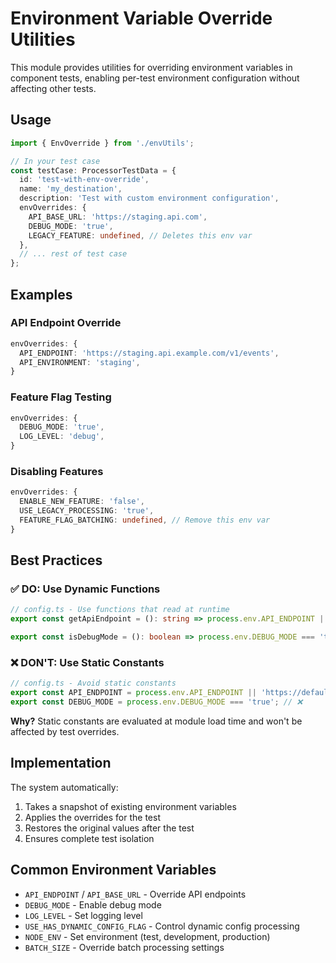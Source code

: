# Environment Variable Override Utilities

This module provides utilities for overriding environment variables in component tests, enabling per-test environment configuration without affecting other tests.

## Usage

```typescript
import { EnvOverride } from './envUtils';

// In your test case
const testCase: ProcessorTestData = {
  id: 'test-with-env-override',
  name: 'my_destination',
  description: 'Test with custom environment configuration',
  envOverrides: {
    API_BASE_URL: 'https://staging.api.com',
    DEBUG_MODE: 'true',
    LEGACY_FEATURE: undefined, // Deletes this env var
  },
  // ... rest of test case
};
```

## Examples

### API Endpoint Override

```typescript
envOverrides: {
  API_ENDPOINT: 'https://staging.api.example.com/v1/events',
  API_ENVIRONMENT: 'staging',
}
```

### Feature Flag Testing

```typescript
envOverrides: {
  DEBUG_MODE: 'true',
  LOG_LEVEL: 'debug',
}
```

### Disabling Features

```typescript
envOverrides: {
  ENABLE_NEW_FEATURE: 'false',
  USE_LEGACY_PROCESSING: 'true',
  FEATURE_FLAG_BATCHING: undefined, // Remove this env var
}
```

## Best Practices

### ✅ DO: Use Dynamic Functions

```typescript
// config.ts - Use functions that read at runtime
export const getApiEndpoint = (): string => process.env.API_ENDPOINT || 'https://default.api.com';

export const isDebugMode = (): boolean => process.env.DEBUG_MODE === 'true';
```

### ❌ DON'T: Use Static Constants

```typescript
// config.ts - Avoid static constants
export const API_ENDPOINT = process.env.API_ENDPOINT || 'https://default.api.com'; // ❌
export const DEBUG_MODE = process.env.DEBUG_MODE === 'true'; // ❌
```

**Why?** Static constants are evaluated at module load time and won't be affected by test overrides.

## Implementation

The system automatically:

1. Takes a snapshot of existing environment variables
2. Applies the overrides for the test
3. Restores the original values after the test
4. Ensures complete test isolation

## Common Environment Variables

- `API_ENDPOINT` / `API_BASE_URL` - Override API endpoints
- `DEBUG_MODE` - Enable debug mode
- `LOG_LEVEL` - Set logging level
- `USE_HAS_DYNAMIC_CONFIG_FLAG` - Control dynamic config processing
- `NODE_ENV` - Set environment (test, development, production)
- `BATCH_SIZE` - Override batch processing settings
